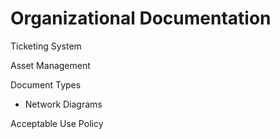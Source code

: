 # Organizational Documentation

Ticketing System

Asset Management

Document Types

* Network Diagrams

Acceptable Use Policy
